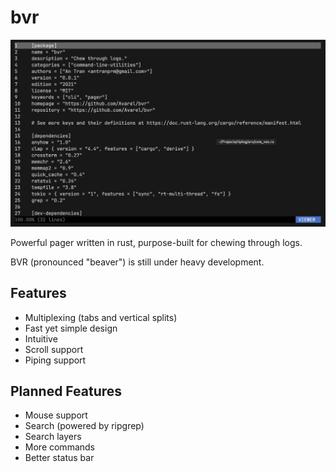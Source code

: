 # bvr

![BVR CLI](assets/simple.png)

Powerful pager written in rust, purpose-built for chewing through logs.

BVR (pronounced "beaver") is still under heavy development.

## Features
* Multiplexing (tabs and vertical splits)
* Fast yet simple design
* Intuitive
* Scroll support
* Piping support

## Planned Features
* Mouse support
* Search (powered by ripgrep)
* Search layers
* More commands
* Better status bar